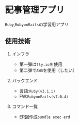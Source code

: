 # 記事管理アプリ

`Ruby`,`RubyonRails`の学習用アプリ

## 使用技術

1. インフラ
    - 第一弾は`fly.io`を使用
    - 第二弾で`AWS`を使用（したい）

1. バックエンド
    - 言語:`Ruby(v3.1.1)`
    - FW:`RubyonRails(v7.0.4)`

1. コマンド一覧
    - ER図作成`bundle exec erd`
